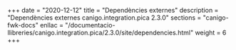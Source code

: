 +++
date        = "2020-12-12"
title       = "Dependències externes"
description = "Dependències externes canigo.integration.pica 2.3.0"
sections    = "canigo-fwk-docs"
enllac		= "/documentacio-llibreries/canigo.integration.pica/2.3.0/site/dependencies.html"
weight		= 6
+++
